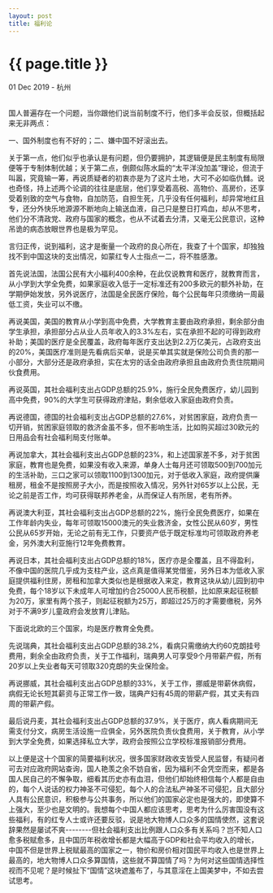 ```yaml
---
layout: post
title: 福利论
---
```


{{ page.title }}
================

<p class="meta">01 Dec 2019 - 杭州</p>
<br>
国人普遍存在一个问题，当你跟他们说当前制度不行，他们多半会反驳，但概括起来无非两点：  

一、国外制度也有不好的；二、嫌中国不好滚出去。  

关于第一点，他们似乎也承认是有问题，但仍要拥护，其逻辑便是民主制度有局限便等于专制体制优越；关于第二点，倒颇似陈水扁的“太平洋没加盖”理论，但流于叫嚣，究竟输一筹，再说质疑者的初衷亦是为了这片土地，大可不必如临仇雠。说也奇怪，持上述两个论调的往往是底层，他们享受着高税、高物价、高房价，还享受着别致的空气与食物，自加防范，自担生死，几乎没有任何福利，却异常地红且专，还分外快乐地源源不断地向上输送血液，自己只是整日打鸡血，却从不思考，他们分不清政党、政府与国家的概念，也从不试着去分清，又毫无公民意识，这种吊诡的病态放眼世界也是极为罕见。  

言归正传，说到福利，这才是衡量一个政府的良心所在，我查了十个国家，却独独找不到中国这块的支出情况，如蒙红专人士指点一二，将不胜感激。  

首先说法国，法国公民有大小福利400余种，在此仅说教育和医疗，就教育而言，从小学到大学全免费，如果家庭收入低于一定标准还有200多欧元的额外补助，在学期伊始发放，另外说医疗，法国是全民医疗保险，每个公民每年只须缴纳一周最低工资，失业可以不缴。  

再说美国，美国的教育从小学到高中免费，大学教育主要由政府承担，剩余部分由学生承担，承担部分占从业人员年收入的3.3%左右，实在承担不起的可得到政府补助；美国的医疗是全民覆盖，政府每年医疗支出达到2.2万亿美元，占政府支出的20%，美国医疗准则是先看病后买单，说是买单其实就是保险公司负责的那一小部分，大部分还是政府承担，实在太穷的话全由政府承担且由政府负责住院期间伙食费用。  

再说英国，其社会福利支出占GDP总额的25.9%，施行全民免费医疗，幼儿园到高中免费，90%的大学生可获得政府津贴，剩余低收入家庭由政府负责。  

再说德国，德国的社会福利支出占GDP总额的27.6%，对贫困家庭，政府负责一切开销，贫困家庭领取的救济金虽不多，但不影响生活，比如购买超过30欧元的日用品会有社会福利局支付账单。  

再说加拿大，其社会福利支出占GDP总额的23%，和上述国家差不多，对于贫困家庭，教育也是免费，如果没有收入来源，单身人士每月还可领取500到700加元的生活补助，三口之家可以领取1100到1300加元，对于低收入家庭，政府提供廉租房，租金不是按照房子大小，而是按照收入情况，另外针对65岁以上公民，无论之前是否工作，均可获得联邦养老金，从而保证人有所居，老有所养。  

再说澳大利亚，其社会福利支出占GDP总额的22%，施行全民免费医疗，如果在工作年龄内失业，每年可领取15000澳元的失业救济金，女性公民从60岁，男性公民从65岁开始，无论之前有无工作，只要资产低于既定标准均可领取政府养老金，另外澳大利亚施行12年免费教育。  

再说日本，其社会福利支出占GDP总额的18%，医疗亦是全覆盖，且不得盈利，不像中国的医院几乎成为支柱产业，这点真是值得某党借鉴，另外日本为低收入家庭提供福利住房，房租和加拿大类似也是根据收入来定，教育这块从幼儿园到初中免费，每个18岁以下未成年人可增加约合25000人民币税额，比如原来起征税额为20万，家里有两个孩子，则起征税额为25万，即超过25万的才需要缴税，另外对于不满9岁儿童政府会发放育儿津贴。  

下面说北欧的三个国家，均是医疗教育全免费。  

先说瑞典，其社会福利支出占GDP总额的38.2%，看病只需缴纳大约60克朗挂号费用，剩余全由政府负责，关于工作福利，瑞典男人可享受9个月带薪产假，所有20岁以上失业者每天可领取320克朗的失业保险金。  

再说挪威，其社会福利支出占GDP总额的33%，关于工作，挪威是带薪休病假，病假无论长短其薪资与正常工作一致，瑞典产妇有45周的带薪产假，其丈夫有四周的带薪产假。  

最后说丹麦，其社会福利支出占GDP总额的37.9%，关于医疗，病人看病期间无需支付分文，病房生活设施一应俱全，另外医院负责伙食费用，关于教育，从小学到大学全免费，如果选择私立大学，政府会按照公立学校标准报销部分费用。  

以上便是这十个国家的简要福利状况，很多国家财政收支皆受人民监督，有疑问者可去对应政府网站查询，国人艳羡之余不妨自省，因为福利不会凭空而来，都是各国人民自己的不懈争取，细看其历史亦有血泪，但他们却始终相信每个人都是自由的，每个人说话的权力神圣不可侵犯，每个人的合法私产神圣不可侵犯，且大部分人具有公民意识，积极参与公共事务，所以他们的国家必定也是强大的，即使算不上强大，至少也是文明的。我想每个中国人都应该思考，思考为什么厉害国没有这些福利，有的红专人士或许还要反驳，说是地大物博人口众多的国情使然，这套说辞果然是屡试不爽--------但社会福利支出比例跟人口众多有关系吗？岂不知人口愈多税赋愈多，且中国历年税收增长都是大幅高于GDP和社会平均收入的增长，中国不但是世界上税赋最高的国家之一，物价和房价相对国民平均收入也是世界上最高的，地大物博人口众多算国情，这些就不算国情了吗？为何对这些国情选择性视而不见呢？是时候扯下“国情”这块遮羞布了，与其意淫在上国美梦中，不如去尝试思考。  

<br>